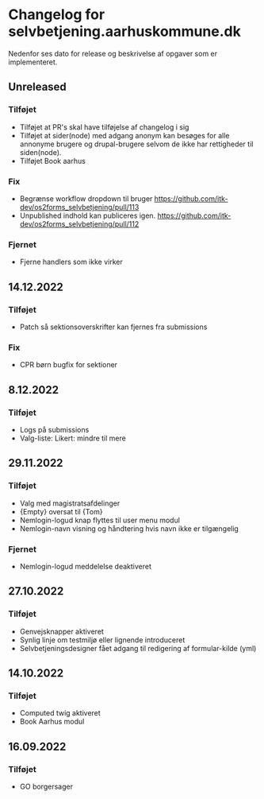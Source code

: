 # Changelog for selvbetjening.aarhuskommune.dk

Nedenfor ses dato for release og beskrivelse af opgaver som er implementeret.

## Unreleased

### Tilføjet
* Tilføjet at PR's skal have tilføjelse af changelog i sig
* Tilføjet at sider(node) med adgang anonym kan besøges for alle annonyme brugere og drupal-brugere selvom de ikke har rettigheder til siden(node). 
* Tilføjet Book aarhus 

### Fix
* Begrænse workflow dropdown til bruger https://github.com/itk-dev/os2forms_selvbetjening/pull/113
* Unpublished indhold kan publiceres igen. https://github.com/itk-dev/os2forms_selvbetjening/pull/112

### Fjernet
* Fjerne handlers som ikke virker


## 14.12.2022

### Tilføjet

* Patch så sektionsoverskrifter kan fjernes fra submissions

### Fix

* CPR børn bugfix for sektioner

## 8.12.2022

### Tilføjet
* Logs på submissions
* Valg-liste: Likert: mindre til mere

## 29.11.2022

### Tilføjet

* Valg med magistratsafdelinger
* {Empty} oversat til {Tom}
* Nemlogin-logud knap flyttes til user menu modul
* Nemlogin-navn visning og håndtering hvis navn ikke er tilgængelig

### Fjernet

* Nemlogin-logud meddelelse deaktiveret



## 27.10.2022

### Tilføjet

* Genvejsknapper aktiveret
* Synlig linje om testmiljø eller lignende introduceret
* Selvbetjeningsdesigner fået adgang til redigering af formular-kilde (yml)

## 14.10.2022

### Tilføjet

* Computed twig aktiveret
* Book Aarhus modul

## 16.09.2022

### Tilføjet

* GO borgersager
